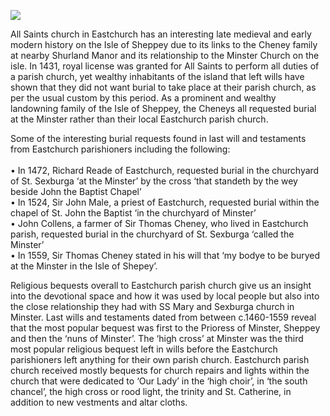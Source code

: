 <a href="https://juncture-digital.org"><img src="https://juncture-digital.org/images/ve-button.png"/></a>
<param author="Dr Melanie Caizza" banner="/images/banners/19c.jpg" layout="vtl" title="All Saints parish church of Eastchurch, Isle of Sheppey" ve-config=""/>

<param aliases="Eastchurch" eid="Q2661688" ve-entity=""/>
<param aliases="Isle of Sheppey" eid="Q1500299" ve-entity=""/>

All Saints church in Eastchurch has an interesting late medieval and early modern history on the Isle of Sheppey due to its links to the Cheney family at nearby Shurland Manor and its relationship to the Minster Church on the isle.  In 1431, royal license was granted for All Saints to perform all duties of a parish church, yet wealthy inhabitants of the island that left wills have shown that they did not want burial to take place at their parish church, as per the usual custom by this period.  As a prominent and wealthy landowning family of the Isle of Sheppey, the Cheneys all requested burial at the Minster rather than their local Eastchurch parish church.  
<param ve-image-v2 manifest="https://iiif.juncture-digital.org/wc:Isle_of_Sheppey_from_Space_NASA.jpg/manifest.json">
                                                                                                                    
Some of the interesting burial requests found in last will and testaments from Eastchurch parishioners including the following:   
<br/>
•	In 1472, Richard Reade of Eastchurch, requested burial in the churchyard of St. Sexburga ‘at the Minster’ by the cross ‘that standeth by the wey beside John the Baptist Chapel’  
•	In 1524, Sir John Male, a priest of Eastchurch, requested burial within the chapel of St. John the Baptist ‘in the churchyard of Minster’   
•	John Collens, a farmer of Sir Thomas Cheney, who lived in Eastchurch parish, requested burial in the churchyard of St. Sexburga ‘called the Minster’   
•	In 1559, Sir Thomas Cheney stated in his will that ‘my bodye to be buryed at the Minster in the Isle of Shepey’.
<param ve-image-v2 manifest="https://iiif.juncture-digital.org/wc:Eastchurch_Sheppey_9223.JPG/manifest.json">

Religious bequests overall to Eastchurch parish church give us an insight into the devotional space and how it was used by local people but also into the close relationship they had with SS Mary and Sexburga church in Minster.  Last wills and testaments dated from between c.1460-1559 reveal that the most popular bequest was first to the Prioress of Minster, Sheppey and then the ‘nuns of Minster’.  The ‘high cross’ at Minster was the third most popular religious bequest left in wills before the Eastchurch parishioners left anything for their own parish church.  Eastchurch parish church received mostly bequests for church repairs and lights within the church that were dedicated to ‘Our Lady’ in the ‘high choir’, in ‘the south chancel’, the high cross or rood light, the trinity and St. Catherine, in addition to new vestments and altar cloths.
<param ve-image-v2 manifest="https://iiif.juncture-digital.org/wc:SS_Mary_%5E_Sexburga%2C_Minster_-_geograph.org.uk_-_2726630.jpg/manifest.json">

